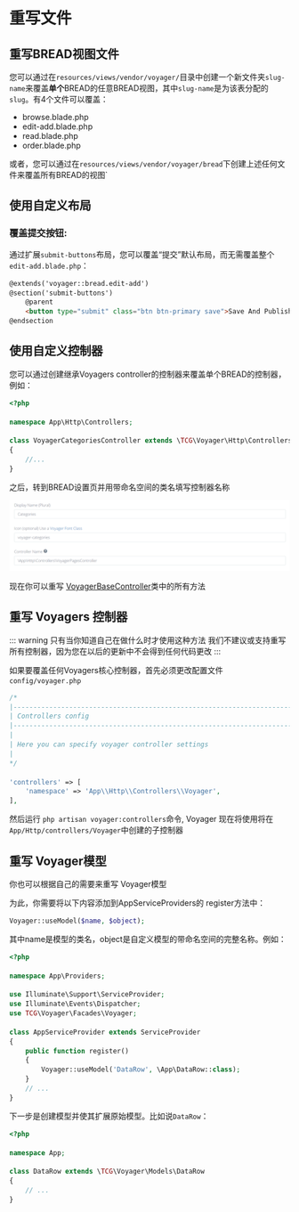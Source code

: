 # 重写文件

## 重写BREAD视图文件

您可以通过在`resources/views/vendor/voyager/`目录中创建一个新文件夹`slug-name`来覆盖**单个**BREAD的任意BREAD视图，其中`slug-name`是为该表分配的`slug`。有4个文件可以覆盖：

- browse.blade.php
- edit-add.blade.php
- read.blade.php
- order.blade.php

或者，您可以通过在`resources/views/vendor/voyager/bread`下创建上述任何文件来覆盖所有BREAD的视图`

## 使用自定义布局
### 覆盖提交按钮:

通过扩展`submit-buttons`布局，您可以覆盖“提交”默认布局，而无需覆盖整个`edit-add.blade.php`：
```html
@extends('voyager::bread.edit-add')
@section('submit-buttons')
    @parent
    <button type="submit" class="btn btn-primary save">Save And Publish</button>
@endsection
```

## 使用自定义控制器

您可以通过创建继承Voyagers controller的控制器来覆盖单个BREAD的控制器，例如：

```php
<?php

namespace App\Http\Controllers;

class VoyagerCategoriesController extends \TCG\Voyager\Http\Controllers\VoyagerBaseController
{
    //...
}
```

之后，转到BREAD设置页并用带命名空间的类名填写控制器名称

![](../.gitbook/assets/bread_controller.png)

现在你可以重写 [VoyagerBaseController](https://github.com/the-control-group/voyager/blob/1.3/src/Http/Controllers/VoyagerBaseController.php)类中的所有方法

## 重写 Voyagers 控制器

::: warning 只有当你知道自己在做什么时才使用这种方法
我们不建议或支持重写所有控制器，因为您在以后的更新中不会得到任何代码更改
:::

如果要覆盖任何Voyagers核心控制器，首先必须更改配置文件`config/voyager.php`

```php
/*
|--------------------------------------------------------------------------
| Controllers config
|--------------------------------------------------------------------------
|
| Here you can specify voyager controller settings
|
*/

'controllers' => [
    'namespace' => 'App\\Http\\Controllers\\Voyager',
],
```

然后运行 `php artisan voyager:controllers`命令, Voyager 现在将使用将在`App/Http/controllers/Voyager`中创建的子控制器


## 重写 Voyager模型

你也可以根据自己的需要来重写 Voyager模型

为此，你需要将以下内容添加到AppServiceProviders的 register方法中：

```php
Voyager::useModel($name, $object);
```

其中name是模型的类名，object是自定义模型的带命名空间的完整名称。例如：

```php
<?php

namespace App\Providers;

use Illuminate\Support\ServiceProvider;
use Illuminate\Events\Dispatcher;
use TCG\Voyager\Facades\Voyager;

class AppServiceProvider extends ServiceProvider
{
    public function register()
    {
        Voyager::useModel('DataRow', \App\DataRow::class);
    }
    // ...
}
```

下一步是创建模型并使其扩展原始模型。比如说`DataRow`：

```php
<?php

namespace App;

class DataRow extends \TCG\Voyager\Models\DataRow
{
    // ...
}
```

